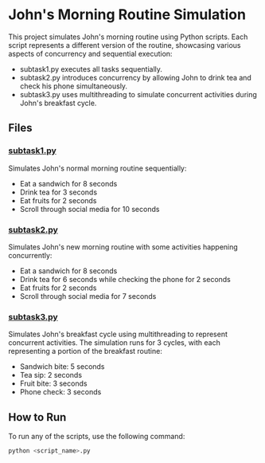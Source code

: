 # John's Morning Routine Simulation

This project simulates John's morning routine using Python scripts. Each script represents a different version of the routine, showcasing various aspects of concurrency and sequential execution: 
- subtask1.py executes all tasks sequentially.
- subtask2.py introduces concurrency by allowing John to drink tea and check his phone simultaneously.
- subtask3.py uses multithreading to simulate concurrent activities during John's breakfast cycle.

## Files

### [subtask1.py](subtask1.py)
Simulates John's normal morning routine sequentially:
- Eat a sandwich for 8 seconds
- Drink tea for 3 seconds
- Eat fruits for 2 seconds
- Scroll through social media for 10 seconds

### [subtask2.py](subtask2.py)
Simulates John's new morning routine with some activities happening concurrently:
- Eat a sandwich for 8 seconds
- Drink tea for 6 seconds while checking the phone for 2 seconds
- Eat fruits for 2 seconds
- Scroll through social media for 7 seconds

### [subtask3.py](subtask3.py)
Simulates John's breakfast cycle using multithreading to represent concurrent activities. The simulation runs for 3 cycles, with each representing a portion of the breakfast routine:
- Sandwich bite: 5 seconds
- Tea sip: 2 seconds
- Fruit bite: 3 seconds
- Phone check: 3 seconds

## How to Run

To run any of the scripts, use the following command:

```sh
python <script_name>.py